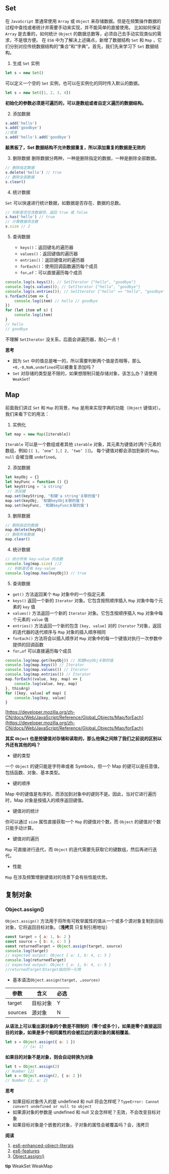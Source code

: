 ## Set

在 `JavaScript` 里通常使用 `Array` 或 `Object` 来存储数据。但是在频繁操作数据的过程中查找或者统计并需要手动来实现，并不能简单的直接使用。
比如如何保证 `Array` 是去重的，如何统计 `Object` 的数据总数等，必须自己去手动实现类似的需求，不是很方便。
在 `ES6` 中为了解决上述痛点，新增了数据结构 `Set` 和 `Map` ，它们分别对应传统数据结构的“集合”和“字典”。首先，我们先来学习下 `Set` 数据结构。

1. 生成 `Set` 实例

```js
let s = new Set()
```
        
可以定义一个空的 `Set` 实例，也可以在实例化的同时传入默认的数据。

```js
let s = new Set([1, 2, 3, 4])
```

**初始化的参数必须是可遍历的，可以是数组或者自定义遍历的数据结构。**

2. 添加数据

```js
s.add('hello')
s.add('goodbye')
//或者
s.add('hello').add('goodbye')
```

**敲黑板了，Set 数据结构不允许数据重复，所以添加重复的数据是无效的**

3. 删除数据
删除数据分两种，一种是删除指定的数据，一种是删除全部数据。

```js
// 删除指定数据
s.delete('hello') // true
// 删除全部数据
s.clear()
```
        
4. 统计数据

`Set` 可以快速进行统计数据，如数据是否存在、数据的总数。

```js
// 判断是否包含数据项，返回 true 或 false
s.has('hello') // true
// 计算数据项总数
s.size // 2
```
        
5. 查询数据

    - `keys()`：返回键名的遍历器
    - `values()`：返回键值的遍历器
    - `entries()`：返回键值对的遍历器
    - `forEach()`：使用回调函数遍历每个成员
    - `for…of`：可以直接遍历每个成员

```js
console.log(s.keys()); // SetIterator {"hello", "goodbye"}
console.log(s.values()); // SetIterator {"hello", "goodbye"}
console.log(s.entries()); // SetIterator {"hello" => "hello", "goodbye" => "goodbye"}
s.forEach(item => {
    console.log(item) // hello // goodbye
})
for (let item of s) {
    console.log(item)
}
// hello
// goodbye
```

不理解 `SetIterator` 没关系，后面会讲遍历器，耐心一点！

**思考**

- 因为 `Set` 中的值总是唯一的，所以需要判断两个值是否相等，那么 `+0,-0,NaN,undefined`可以被重复添加吗？
- `Set` 对存储的类型是不限的，如果想限制只能存储对象，该怎么办？请使用 `WeakSet`!

## Map

前面我们讲过 `Set` 和 `Map` 的背景，`Map` 是用来实现字典的功能（`Object` 键值对）。我们来看下它的用法：

1. 实例化

```js
let map = new Map([iterable])
```
        
`Iterable` 可以是一个数组或者其他 `iterable` 对象，其元素为键值对(两个元素的数组，例如:`[[ 1, ‘one’ ],[ 2, ‘two’ ]]`)。 每个键值对都会添加到新的 `Map`。`null` 会被当做 `undefined`。

2. 添加数据

```js
let keyObj = {}
let keyFunc = function () {}
let keyString = 'a string'
 // 添加键
map.set(keyString, "和键'a string'关联的值")
map.set(keyObj, '和键keyObj关联的值')
map.set(keyFunc, '和键keyFunc关联的值')
```
        
3. 删除数据

```js
// 删除指定的数据
map.delete(keyObj)
// 删除所有数据
map.clear()
```
        
4. 统计数据

```js
// 统计所有 key-value 的总数
console.log(map.size) //2
 // 判断是否有 key-value
console.log(map.has(keyObj)) // true
```
        
5. 查询数据

- `get()` 方法返回某个 `Map` 对象中的一个指定元素
- `keys()` 返回一个新的 `Iterator` 对象。它包含按照顺序插入 `Map` 对象中每个元素的 `key` 值
- `values()` 方法返回一个新的 `Iterator` 对象。它包含按顺序插入 `Map` 对象中每个元素的 `value` 值
- `entries()` 方法返回一个新的包含 `[key, value]` 对的 `Iterator` ?对象，返回的迭代器的迭代顺序与 `Map` 对象的插入顺序相同
- `forEach()` 方法将会以插入顺序对 `Map` 对象中的每一个键值对执行一次参数中提供的回调函数
- `for…of` 可以直接遍历每个成员
```js
console.log(map.get(keyObj)) // 和键keyObj关联的值
console.log(map.keys()) // Iterator
console.log(map.values()) // Iterator
console.log(map.entries()) // Iterator
map.forEach((value, key, map) => {
    console.log(value, key, map)
}, thisArg)
for ([key, value] of map) {
    console.log(key, value)
}
```
        
[https://developer.mozilla.org/zh-CN/docs/Web/JavaScript/Reference/Global_Objects/Map/forEach](https://developer.mozilla.org/zh-CN/docs/Web/JavaScript/Reference/Global_Objects/Map/forEach)

**其实 `Object` 也是按键值对存储和读取的，那么他俩之间除了我们之前说的区别以外还有其他的吗？**

- 键的类型

一个 `Object` 的键只能是字符串或者 Symbols，但一个 Map 的键可以是任意值，包括函数、对象、基本类型。

- 键的顺序

Map 中的键值是有序的，而添加到对象中的键则不是。因此，当对它进行遍历时，Map 对象是按插入的顺序返回键值。

- 键值对的统计

你可以通过 `size` 属性直接获取一个 `Map` 的键值对个数，而 `Object` 的键值对个数只能手动计算。

- 键值对的遍历

`Map` 可直接进行迭代，而 `Object` 的迭代需要先获取它的键数组，然后再进行迭代。

- 性能

`Map` 在涉及频繁增删键值对的场景下会有些性能优势。

## 复制对象

### Object.assign()

`Object.assign()` 方法用于将所有可枚举属性的值从一个或多个源对象复制到目标对象，它将返回目标对象。（**浅拷贝** 只复制引用地址）

```js
const target = { a: 1, b: 2 }
const source = { b: 4, c: 5 }
const returnedTarget = Object.assign(target, source)
console.log(target)
// expected output: Object { a: 1, b: 4, c: 5 }
console.log(returnedTarget)
// expected output: Object { a: 1, b: 4, c: 5 }
//returnedTarget与target指向同一引用
```
        
- 基本语法`Object.assign(target, …sources)`

|  参数   |   含义   | 必选 |
| ------- | ------- | --- |
| target  | 目标对象 | Y    |
| sources | 源对象   | N    |

**从语法上可以看出源对象的个数是不限制的（零个或多个），如果是零个直接返回目的对象，如果是多个相同属性的会被后边的源对象的属相覆盖**。

```js
let s = Object.assign({ a: 1 })
        // {a: 1}
```
        
**如果目的对象不是对象，则会自动转换为对象**

```js
let t = Object.assign(2)
// Number {2}
let s = Object.assign(2, { a: 2 })
// Number {2, a: 2}
```
        
**思考**

- 如果目标对象传入的是 undefined 和 null 将会怎样呢？`TypeError: Cannot convert undefined or null to object`
- 如果源对象的参数是 undefined 和 null 又会怎样呢？无效，不会改变目标对象
- 如果目标对象是个嵌套的对象，子对象的属性会被覆盖吗？会，浅拷贝

**阅读**

<ol>
        <li><a href="https://www.sitepoint.com/es6-enhanced-object-literals/">es6-enhanced-object-literals</a></li>
        <li><a href="https://codetower.github.io/es6-features/">es6-features</a></li>
        <li><a href="https://developer.mozilla.org/zh-CN/docs/Web/JavaScript/Reference/Global_Objects/Object/assign">Object.assign()</a></li>
</ol>

**tip** WeakSet WeakMap